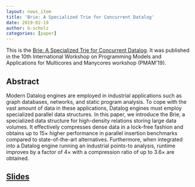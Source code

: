 ```yaml
---
layout: news_item
title: 'Brie: A Specialized Trie for Concurrent Datalog'
date: 2019-02-19
author: b-scholz
categories: [paper]
---
```

This is the [Brie: A Specialized Trie for Concurrent Datalog](/pdf/pmam19.pdf).  It was published in the 10th International Workshop on Programming Models and Applications for Multicores and Manycores workshop (PMAM'19).

## Abstract 
Modern Datalog engines are employed in industrial applications 
such as graph databases, networks, and static program analysis. 
To cope with the vast amount of data in these 
applications, Datalog engines must employ specialized parallel 
data structures. In this paper, we introduce the Brie, a 
specialized data structure for high-density relations storing 
large data volumes. It effectively compresses dense data in a 
lock-free fashion and obtains up to 15× higher performance in 
parallel insertion benchmarks compared to state-of-the-art 
alternatives. Furthermore, when integrated into a Datalog 
engine running an industrial points-to analysis, runtime 
improves by a factor of 4× with a compression ratio of 
up to 3.6× are obtained.

## [Slides](/pdf/pmam19-slides.pdf)

